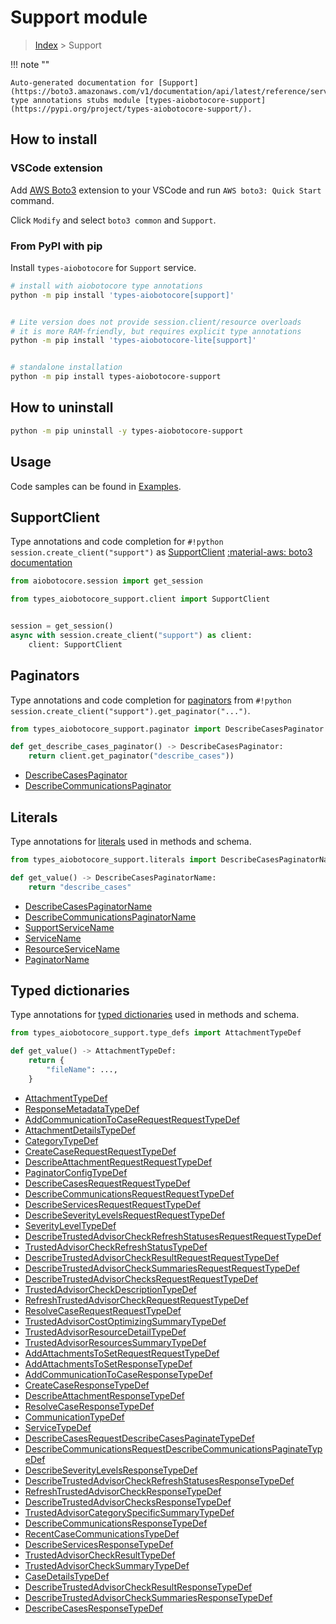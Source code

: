 # Support module

> [Index](../README.md) > Support


!!! note ""

    Auto-generated documentation for [Support](https://boto3.amazonaws.com/v1/documentation/api/latest/reference/services/support.html#Support)
    type annotations stubs module [types-aiobotocore-support](https://pypi.org/project/types-aiobotocore-support/).

## How to install

### VSCode extension

Add [AWS Boto3](https://marketplace.visualstudio.com/items?itemName=Boto3typed.boto3-ide)
extension to your VSCode and run `AWS boto3: Quick Start` command.

Click `Modify` and select `boto3 common` and `Support`.

### From PyPI with pip

Install `types-aiobotocore` for `Support` service.

```bash
# install with aiobotocore type annotations
python -m pip install 'types-aiobotocore[support]'


# Lite version does not provide session.client/resource overloads
# it is more RAM-friendly, but requires explicit type annotations
python -m pip install 'types-aiobotocore-lite[support]'


# standalone installation
python -m pip install types-aiobotocore-support
```



## How to uninstall

```bash
python -m pip uninstall -y types-aiobotocore-support
```

## Usage

Code samples can be found in [Examples](./usage.md).

## SupportClient

Type annotations and code completion for  `#!python session.create_client("support")` as [SupportClient](./client.md)
[:material-aws: boto3 documentation](https://boto3.amazonaws.com/v1/documentation/api/latest/reference/services/support.html#Support.Client)

```python title="Usage example"
from aiobotocore.session import get_session

from types_aiobotocore_support.client import SupportClient


session = get_session()
async with session.create_client("support") as client:
    client: SupportClient
```


## Paginators

Type annotations and code completion for
[paginators](./paginators.md)
from `#!python session.create_client("support").get_paginator("...")`.

```python title="Usage example"
from types_aiobotocore_support.paginator import DescribeCasesPaginator

def get_describe_cases_paginator() -> DescribeCasesPaginator:
    return client.get_paginator("describe_cases"))
```

- [DescribeCasesPaginator](./paginators.md#describecasespaginator)
- [DescribeCommunicationsPaginator](./paginators.md#describecommunicationspaginator)








## Literals

Type annotations for [literals](./literals.md) used in methods and schema.

```python title="Usage example"
from types_aiobotocore_support.literals import DescribeCasesPaginatorName

def get_value() -> DescribeCasesPaginatorName:
    return "describe_cases"
```

- [DescribeCasesPaginatorName](./literals.md#describecasespaginatorname)
- [DescribeCommunicationsPaginatorName](./literals.md#describecommunicationspaginatorname)
- [SupportServiceName](./literals.md#supportservicename)
- [ServiceName](./literals.md#servicename)
- [ResourceServiceName](./literals.md#resourceservicename)
- [PaginatorName](./literals.md#paginatorname)




## Typed dictionaries

Type annotations for [typed dictionaries](./type_defs.md) used in methods and schema.

```python title="Usage example"
from types_aiobotocore_support.type_defs import AttachmentTypeDef

def get_value() -> AttachmentTypeDef:
    return {
        "fileName": ...,
    }
```

- [AttachmentTypeDef](./type_defs.md#attachmenttypedef)
- [ResponseMetadataTypeDef](./type_defs.md#responsemetadatatypedef)
- [AddCommunicationToCaseRequestRequestTypeDef](./type_defs.md#addcommunicationtocaserequestrequesttypedef)
- [AttachmentDetailsTypeDef](./type_defs.md#attachmentdetailstypedef)
- [CategoryTypeDef](./type_defs.md#categorytypedef)
- [CreateCaseRequestRequestTypeDef](./type_defs.md#createcaserequestrequesttypedef)
- [DescribeAttachmentRequestRequestTypeDef](./type_defs.md#describeattachmentrequestrequesttypedef)
- [PaginatorConfigTypeDef](./type_defs.md#paginatorconfigtypedef)
- [DescribeCasesRequestRequestTypeDef](./type_defs.md#describecasesrequestrequesttypedef)
- [DescribeCommunicationsRequestRequestTypeDef](./type_defs.md#describecommunicationsrequestrequesttypedef)
- [DescribeServicesRequestRequestTypeDef](./type_defs.md#describeservicesrequestrequesttypedef)
- [DescribeSeverityLevelsRequestRequestTypeDef](./type_defs.md#describeseveritylevelsrequestrequesttypedef)
- [SeverityLevelTypeDef](./type_defs.md#severityleveltypedef)
- [DescribeTrustedAdvisorCheckRefreshStatusesRequestRequestTypeDef](./type_defs.md#describetrustedadvisorcheckrefreshstatusesrequestrequesttypedef)
- [TrustedAdvisorCheckRefreshStatusTypeDef](./type_defs.md#trustedadvisorcheckrefreshstatustypedef)
- [DescribeTrustedAdvisorCheckResultRequestRequestTypeDef](./type_defs.md#describetrustedadvisorcheckresultrequestrequesttypedef)
- [DescribeTrustedAdvisorCheckSummariesRequestRequestTypeDef](./type_defs.md#describetrustedadvisorchecksummariesrequestrequesttypedef)
- [DescribeTrustedAdvisorChecksRequestRequestTypeDef](./type_defs.md#describetrustedadvisorchecksrequestrequesttypedef)
- [TrustedAdvisorCheckDescriptionTypeDef](./type_defs.md#trustedadvisorcheckdescriptiontypedef)
- [RefreshTrustedAdvisorCheckRequestRequestTypeDef](./type_defs.md#refreshtrustedadvisorcheckrequestrequesttypedef)
- [ResolveCaseRequestRequestTypeDef](./type_defs.md#resolvecaserequestrequesttypedef)
- [TrustedAdvisorCostOptimizingSummaryTypeDef](./type_defs.md#trustedadvisorcostoptimizingsummarytypedef)
- [TrustedAdvisorResourceDetailTypeDef](./type_defs.md#trustedadvisorresourcedetailtypedef)
- [TrustedAdvisorResourcesSummaryTypeDef](./type_defs.md#trustedadvisorresourcessummarytypedef)
- [AddAttachmentsToSetRequestRequestTypeDef](./type_defs.md#addattachmentstosetrequestrequesttypedef)
- [AddAttachmentsToSetResponseTypeDef](./type_defs.md#addattachmentstosetresponsetypedef)
- [AddCommunicationToCaseResponseTypeDef](./type_defs.md#addcommunicationtocaseresponsetypedef)
- [CreateCaseResponseTypeDef](./type_defs.md#createcaseresponsetypedef)
- [DescribeAttachmentResponseTypeDef](./type_defs.md#describeattachmentresponsetypedef)
- [ResolveCaseResponseTypeDef](./type_defs.md#resolvecaseresponsetypedef)
- [CommunicationTypeDef](./type_defs.md#communicationtypedef)
- [ServiceTypeDef](./type_defs.md#servicetypedef)
- [DescribeCasesRequestDescribeCasesPaginateTypeDef](./type_defs.md#describecasesrequestdescribecasespaginatetypedef)
- [DescribeCommunicationsRequestDescribeCommunicationsPaginateTypeDef](./type_defs.md#describecommunicationsrequestdescribecommunicationspaginatetypedef)
- [DescribeSeverityLevelsResponseTypeDef](./type_defs.md#describeseveritylevelsresponsetypedef)
- [DescribeTrustedAdvisorCheckRefreshStatusesResponseTypeDef](./type_defs.md#describetrustedadvisorcheckrefreshstatusesresponsetypedef)
- [RefreshTrustedAdvisorCheckResponseTypeDef](./type_defs.md#refreshtrustedadvisorcheckresponsetypedef)
- [DescribeTrustedAdvisorChecksResponseTypeDef](./type_defs.md#describetrustedadvisorchecksresponsetypedef)
- [TrustedAdvisorCategorySpecificSummaryTypeDef](./type_defs.md#trustedadvisorcategoryspecificsummarytypedef)
- [DescribeCommunicationsResponseTypeDef](./type_defs.md#describecommunicationsresponsetypedef)
- [RecentCaseCommunicationsTypeDef](./type_defs.md#recentcasecommunicationstypedef)
- [DescribeServicesResponseTypeDef](./type_defs.md#describeservicesresponsetypedef)
- [TrustedAdvisorCheckResultTypeDef](./type_defs.md#trustedadvisorcheckresulttypedef)
- [TrustedAdvisorCheckSummaryTypeDef](./type_defs.md#trustedadvisorchecksummarytypedef)
- [CaseDetailsTypeDef](./type_defs.md#casedetailstypedef)
- [DescribeTrustedAdvisorCheckResultResponseTypeDef](./type_defs.md#describetrustedadvisorcheckresultresponsetypedef)
- [DescribeTrustedAdvisorCheckSummariesResponseTypeDef](./type_defs.md#describetrustedadvisorchecksummariesresponsetypedef)
- [DescribeCasesResponseTypeDef](./type_defs.md#describecasesresponsetypedef)

